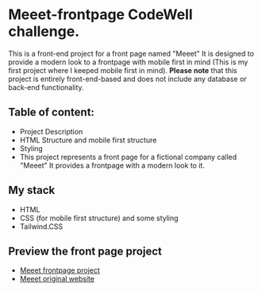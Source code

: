 # Meeet-frontpage CodeWell challenge.
This is a front-end project for a front page named "Meeet" It is designed to provide a modern look to a frontpage with mobile first in mind (This is my first project where I keeped mobile first in mind). **Please note** that this project is entirely front-end-based and does not include any database or back-end functionality.

## Table of content:
- Project Description
- HTML Structure and mobile first structure
- Styling
- This project represents a front page for a fictional company called "Meeet" It provides a frontpage with a modern look to it.

## My stack
- HTML
- CSS (for mobile first structure) and some styling
- Tailwind.CSS

## Preview the front page project
 - [Meeet frontpage project](https://www.vandepieterman.net/projects/meeetfrontpage/)
 - [Meeet original website](https://meeet-cw-challenge.netlify.app/)